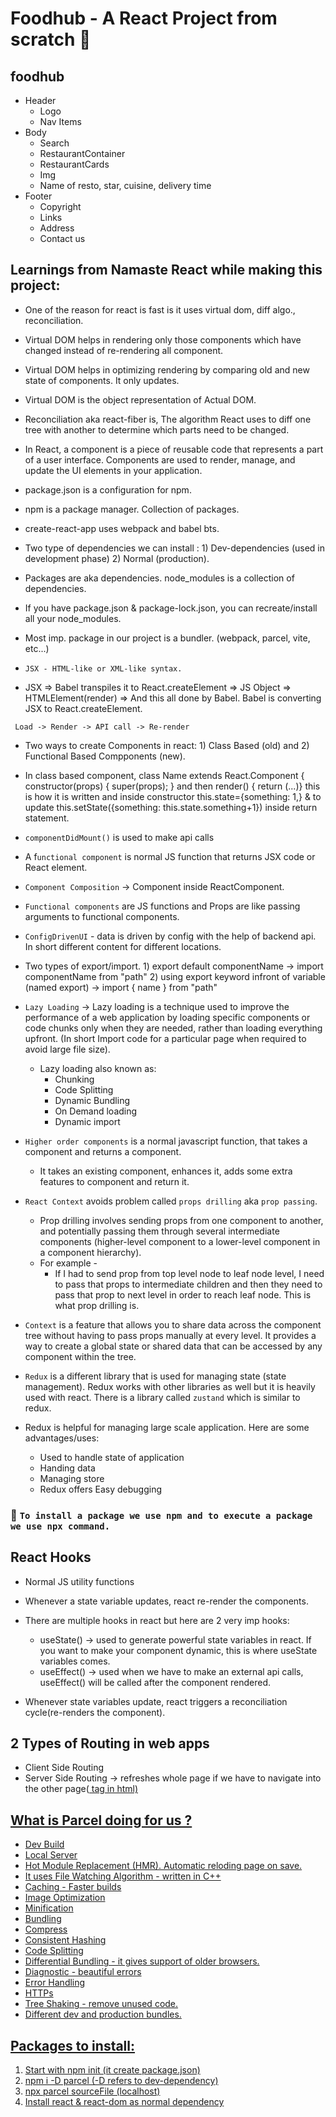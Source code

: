 # Foodhub - A React Project from scratch 🚀

## foodhub

- Header
  - Logo
  - Nav Items
- Body
  - Search
  - RestaurantContainer
  - RestaurantCards
  - Img
  - Name of resto, star, cuisine, delivery time
- Footer
  - Copyright
  - Links
  - Address
  - Contact us

## Learnings from Namaste React while making this project:

- One of the reason for react is fast is it uses virtual dom, diff algo., reconciliation.

- Virtual DOM helps in rendering only those components which have changed instead of re-rendering all component.

- Virtual DOM helps in optimizing rendering by comparing old and new state of components. It only updates.

- Virtual DOM is the object representation of Actual DOM.

- Reconciliation aka react-fiber is, The algorithm React uses to diff one tree with another to determine which parts need to be changed.

- In React, a component is a piece of reusable code that represents a part of a user interface. Components are used to render, manage, and update the UI elements in your application.

- package.json is a configuration for npm.

- npm is a package manager. Collection of packages.

- create-react-app uses webpack and babel bts.

- Two type of dependencies we can install : 1) Dev-dependencies (used in development phase) 2) Normal (production).

- Packages are aka dependencies. node_modules is a collection of dependencies.

- If you have package.json & package-lock.json, you can recreate/install all your node_modules.

- Most imp. package in our project is a bundler. (webpack, parcel, vite, etc...)

- `JSX - HTML-like or XML-like syntax.`

- JSX => Babel transpiles it to React.createElement => JS Object => HTMLElement(render) => And this all done by Babel. Babel is converting JSX to React.createElement.

` Load -> Render -> API call -> Re-render`

- Two ways to create Components in react: 1) Class Based (old) and 2) Functional Based Compponents (new).

- In class based component,
  class Name extends React.Component {
  constructor(props) {
  super(props);
  } and then render() { return (...)} this is how it is written and inside constructor this.state={something: 1,} & to update this.setState({something: this.state.something+1}) inside return statement.

- `componentDidMount()` is used to make api calls

- A f`unctional component` is normal JS function that returns JSX code or React element.

- `Component Composition` -> Component inside ReactComponent.

- `Functional components` are JS functions and Props are like passing arguments to functional components.

- `ConfigDrivenUI` - data is driven by config with the help of backend api. In short different content for different locations.

- Two types of export/import. 1) export default componentName -> import componentName from "path" 2) using export keyword infront of variable (named export) -> import { name } from "path"

- `Lazy Loading` -> Lazy loading is a technique used to improve the performance of a web application by loading specific components or code chunks only when they are needed, rather than loading everything upfront. (In short Import code for a particular page when required to avoid large file size).

  - Lazy loading also known as:
    - Chunking
    - Code Splitting
    - Dynamic Bundling
    - On Demand loading
    - Dynamic import

- `Higher order components` is a normal javascript function, that takes a component and returns a component.

  - It takes an existing component, enhances it, adds some extra features to component and return it.

- `React Context` avoids problem called `props drilling` aka `prop passing`.

  - Prop drilling involves sending props from one component to another, and potentially passing them through several intermediate components (higher-level component to a lower-level component in a component hierarchy).
  - For example -
    - If I had to send prop from top level node to leaf node level, I need to pass that props to intermediate children and then they need to pass that prop to next level in order to reach leaf node. This is what prop drilling is.

- `Context` is a feature that allows you to share data across the component tree without having to pass props manually at every level. It provides a way to create a global state or shared data that can be accessed by any component within the tree.

- `Redux` is a different library that is used for managing state (state management). Redux works with other libraries as well but it is heavily used with react. There is a library called `zustand` which is similar to redux.

- Redux is helpful for managing large scale application. Here are some advantages/uses:
  - Used to handle state of application
  - Handing data
  - Managing store
  - Redux offers Easy debugging

### 🚀 `To install a package we use npm and to execute a package we use npx command.`

## React Hooks

- Normal JS utility functions

- Whenever a state variable updates, react re-render the components.

- There are multiple hooks in react but here are 2 very imp hooks:

  - useState() -> used to generate powerful state variables in react. If you want to make your component dynamic, this is where useState variables comes.
  - useEffect() -> used when we have to make an external api calls, useEffect() will be called after the component rendered.

- Whenever state variables update, react triggers a reconciliation cycle(re-renders the component).

## 2 Types of Routing in web apps

- Client Side Routing
- Server Side Routing -> refreshes whole page if we have to navigate into the other page(<a href="/"> tag in html)

## What is Parcel doing for us ?

- Dev Build
- Local Server
- Hot Module Replacement (HMR). Automatic reloding page on save.
- It uses File Watching Algorithm - written in C++
- Caching - Faster builds
- Image Optimization
- Minification
- Bundling
- Compress
- Consistent Hashing
- Code Splitting
- Differential Bundling - it gives support of older browsers.
- Diagnostic - beautiful errors
- Error Handling
- HTTPs
- Tree Shaking - remove unused code.
- Different dev and production bundles.

## Packages to install:

1. Start with npm init (it create package.json)
2. npm i -D parcel (-D refers to dev-dependency)
3. npx parcel sourceFile (localhost)
4. Install react & react-dom as normal dependency
